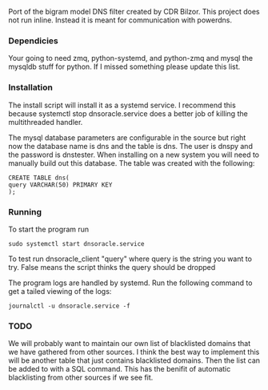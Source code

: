 Port of the bigram model DNS filter created by CDR Bilzor. This project does not run inline. Instead it is meant for communication with powerdns.

### Dependicies
Your going to need zmq, python-systemd, and python-zmq and mysql the mysqldb stuff for python. If I missed something please update this list.

### Installation
The install script will install it as a systemd service. I recommend this because systemctl stop dnsoracle.service does a better job of killing the multithreaded handler.

The mysql database parameters are configurable in the source but right now the database name is dns and the table is dns. The user is dnspy and the password is dnstester. When installing on a new system you will need to manually build out this database. The table was created with the following:

```
CREATE TABLE dns(
query VARCHAR(50) PRIMARY KEY
);
```


### Running
To start the program run

```
sudo systemctl start dnsoracle.service
```

To test run dnsoracle_client "query"  where query is the string you want to try. False means the script thinks the query should be dropped

The program logs are handled by systemd. Run the following command to get a tailed viewing of the logs:

```
journalctl -u dnsoracle.service -f
```

### TODO
We will probably want to maintain our own list of blacklisted domains that we have gathered from other sources. I think the best way to implement this will be another table that just contains blacklisted domains. Then the list can be added to with a SQL command. This has the benifit of automatic blacklisting from other sources if we see fit.

